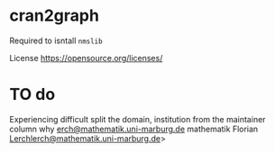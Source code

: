 # cran2graph

Required to isntall `nmslib`

License
https://opensource.org/licenses/

# TO do
 Experiencing difficult split the domain, institution from the maintainer column why erch@mathematik.uni-marburg.de mathematik
  Florian Lerchlerch@mathematik.uni-marburg.de>